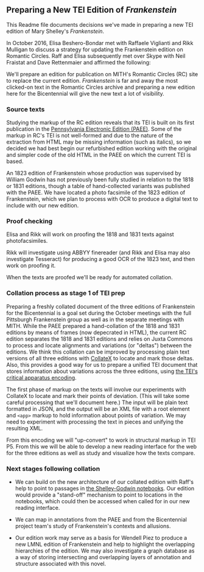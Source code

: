 ## Preparing a New TEI Edition of _Frankenstein_
This Readme file documents decisions we've made in preparing a new TEI edition of Mary Shelley's _Frankenstein_.

In October 2016, Elisa Beshero-Bondar met with Raffaele Viglianti and Rikk Mulligan to discuss a strategy for updating the Frankenstein edition on Romantic Circles. 
Raff and Elisa subsequently met over Skype with Neil Fraistat and Dave Rettenmaier and affirmed the following:

 We'll prepare an edition for publication on MITH's Romantic Circles (RC) site to replace the current edition. _Frankenstein_ is far and away the most clicked-on text in the Romantic Circles archive and preparing a new edition here for the Bicentennial will give the new text a lot of visibility. 
 
 ### Source texts
 
Studying the markup of the RC edition reveals that its TEI is built on its first publication in the [Pennsylvania Electronic Edition (PAEE)](http://knarf.english.upenn.edu/). Some of the markup in RC's TEI is not well-formed and due to the nature of the extraction from HTML may be missing information (such as italics), so we decided we had best begin our refurbished edition working with the original and simpler code of the old HTML in the PAEE on which the current TEI is based. 
 
 An 1823 edition of Frankenstein whose production was supervised by William Godwin has not previously been fully studied in relation to the 1818 or 1831 editions, though a table of hand-collected variants was published with the PAEE. We have located a photo facsimile of the 1823 edition of Frankenstein, which we plan to process with OCR to produce a digital text to include with our  new edition.
 
 ### Proof checking
 Elisa and Rikk will work on proofing the 1818 and 1831 texts against photofacsimiles.
 
 Rikk will investigate using ABBYY finereader (and Rikk and Elisa may also investigate Tesseract) for producing a good OCR of the 1823 text, and then work on proofing it. 
 
 When the texts are proofed we'll be ready for automated collation. 
 
 ### Collation process as stage 1 of TEI prep

 Preparing a freshly collated document of the three editions of Frankenstein for the Bicentennial is a goal set during the October meetings with the full Pittsburgh Frankenstein group as well as in the separate meetings with MITH. While the PAEE prepared a hand-collation of the 1818 and 1831 editions by means of frames (now depecrated in HTML), the current RC edition separates the 1818 and 1831 editions and relies on Juxta Commons to process and locate alignments and variations (or "deltas") between the editions. We think this collation can be improved by processing plain text versions of all three editions with [CollateX](http://collatex.net/) to locate and mark those deltas. 
Also, this provides a good way for us to prepare a unified TEI document that stores information about variations across the three editions, using [the TEI's critical apparatus encoding](http://www.tei-c.org/release/doc/tei-p5-doc/en/html/TC.html).

The first phase of markup on the texts will involve our experiments with CollateX to locate and mark their points of deviation. (This will take some careful processing that we'll document here.) The input will be plain text formatted in JSON, and the output will be an XML file with a root element and `<app>` markup to hold information about points of variation. We may need to experiment with processing the text in pieces and unifying the resulting XML. 

 From this encoding we will "up-convert" to work in structural markup in TEI P5. From this we will be able to develop a new reading interface for the web for the three editions as well as study and visualize how the texts compare. 
 
 ### Next stages following collation 
 
 * We can build on the new architecture of our collated edition with Raff's help to point to passages in [the Shelley-Godwin notebooks](http://shelleygodwinarchive.org/contents/frankenstein/). Our edition would provide a "stand-off" mechanism to point to locations in the notebooks, which could then be accessed when called for in our new reading interface.
 
* We can map in annotations from the PAEE and from the Bicentennial project team's study of Frankenstein's contexts and allusions.

* Our edition work may serve as a basis for Wendell Piez to produce a new LMNL edition of Frankenstein and help to highlight the overlapping hierarchies of the edition. We may also investigate a graph database as a way of storing intersecting and overlapping layers of annotation and structure associated with this novel. 
 

 
 
 

 
 

